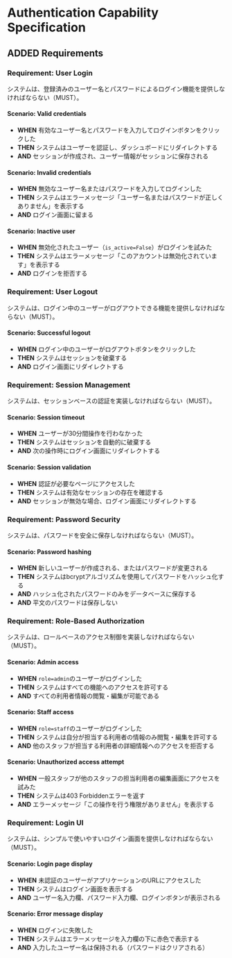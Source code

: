# Authentication Capability Specification

## ADDED Requirements

### Requirement: User Login
システムは、登録済みのユーザー名とパスワードによるログイン機能を提供しなければならない（MUST）。

#### Scenario: Valid credentials
- **WHEN** 有効なユーザー名とパスワードを入力してログインボタンをクリックした
- **THEN** システムはユーザーを認証し、ダッシュボードにリダイレクトする
- **AND** セッションが作成され、ユーザー情報がセッションに保存される

#### Scenario: Invalid credentials
- **WHEN** 無効なユーザー名またはパスワードを入力してログインした
- **THEN** システムはエラーメッセージ「ユーザー名またはパスワードが正しくありません」を表示する
- **AND** ログイン画面に留まる

#### Scenario: Inactive user
- **WHEN** 無効化されたユーザー（`is_active=False`）がログインを試みた
- **THEN** システムはエラーメッセージ「このアカウントは無効化されています」を表示する
- **AND** ログインを拒否する

### Requirement: User Logout
システムは、ログイン中のユーザーがログアウトできる機能を提供しなければならない（MUST）。

#### Scenario: Successful logout
- **WHEN** ログイン中のユーザーがログアウトボタンをクリックした
- **THEN** システムはセッションを破棄する
- **AND** ログイン画面にリダイレクトする

### Requirement: Session Management
システムは、セッションベースの認証を実装しなければならない（MUST）。

#### Scenario: Session timeout
- **WHEN** ユーザーが30分間操作を行わなかった
- **THEN** システムはセッションを自動的に破棄する
- **AND** 次の操作時にログイン画面にリダイレクトする

#### Scenario: Session validation
- **WHEN** 認証が必要なページにアクセスした
- **THEN** システムは有効なセッションの存在を確認する
- **AND** セッションが無効な場合、ログイン画面にリダイレクトする

### Requirement: Password Security
システムは、パスワードを安全に保存しなければならない（MUST）。

#### Scenario: Password hashing
- **WHEN** 新しいユーザーが作成される、またはパスワードが変更される
- **THEN** システムはbcryptアルゴリズムを使用してパスワードをハッシュ化する
- **AND** ハッシュ化されたパスワードのみをデータベースに保存する
- **AND** 平文のパスワードは保存しない

### Requirement: Role-Based Authorization
システムは、ロールベースのアクセス制御を実装しなければならない（MUST）。

#### Scenario: Admin access
- **WHEN** `role=admin`のユーザーがログインした
- **THEN** システムはすべての機能へのアクセスを許可する
- **AND** すべての利用者情報の閲覧・編集が可能である

#### Scenario: Staff access
- **WHEN** `role=staff`のユーザーがログインした
- **THEN** システムは自分が担当する利用者の情報のみ閲覧・編集を許可する
- **AND** 他のスタッフが担当する利用者の詳細情報へのアクセスを拒否する

#### Scenario: Unauthorized access attempt
- **WHEN** 一般スタッフが他のスタッフの担当利用者の編集画面にアクセスを試みた
- **THEN** システムは403 Forbiddenエラーを返す
- **AND** エラーメッセージ「この操作を行う権限がありません」を表示する

### Requirement: Login UI
システムは、シンプルで使いやすいログイン画面を提供しなければならない（MUST）。

#### Scenario: Login page display
- **WHEN** 未認証のユーザーがアプリケーションのURLにアクセスした
- **THEN** システムはログイン画面を表示する
- **AND** ユーザー名入力欄、パスワード入力欄、ログインボタンが表示される

#### Scenario: Error message display
- **WHEN** ログインに失敗した
- **THEN** システムはエラーメッセージを入力欄の下に赤色で表示する
- **AND** 入力したユーザー名は保持される（パスワードはクリアされる）
